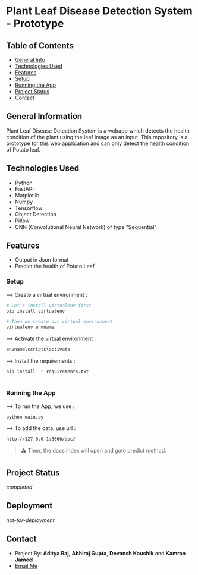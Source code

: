 # Plant Leaf Disease Detection System - Prototype

## Table of Contents
* [General Info](#general-information)
* [Technologies Used](#technologies-used)
* [Features](#features)
* [Setup](#setup)
* [Running the App](#Running-the-App)
* [Project Status](#project-status)
* [Contact](#contact)

## General Information
Plant Leaf Disease Detection System is a webapp which detects the health condition of the plant using the leaf image as an input. This repository is 
a prototype for this web application and can only detect the health condition of Potato leaf.

## Technologies Used
- Python
- FastAPI
- Matplotlib
- Numpy
- Tensorflow
- Object Detection
- Pillow
- CNN (Convolutional Neural Network) of type "Sequential"

## Features
- Output in Json format
- Predict the health of Potato Leaf

### Setup
--> Create a virtual environment :
```bash
# Let's install virtualenv first
pip install virtualenv

# Then we create our virtual environment
virtualenv envname

```

--> Activate the virtual environment :
```bash
envname\scripts\activate

```

--> Install the requirements :
```bash
pip install -r requirements.txt

```

#

### Running the App

--> To run the App, we use :
```bash
python main.py

```
--> To add the data, use url :
```bash
http://127.0.0.1:8000/doc/

```
> ⚠ Then, the docs index will open and goto predict method.

#


## Project Status
 _completed_

## Deployment
_not-for-deployment_

## Contact
- Project By: **Aditya Raj**, **Abhiraj Gupta**, **Devansh Kaushik** and **Kamran Jameel**.
- <a href="mailto:araj.mishra2000@gmail.com">Email Me</a>
